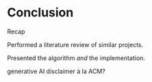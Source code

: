 # Conclusion

Recap

Performed a literature review of similar projects.

Presented the algorithm *and* the implementation.

generative AI disclaimer à la ACM?

